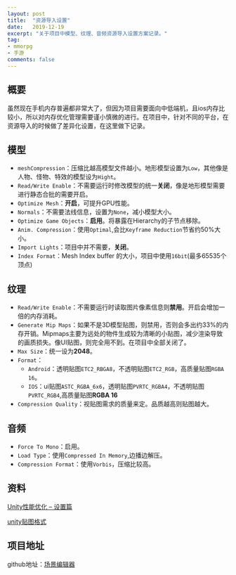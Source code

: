 ```yaml
---
layout: post
title:  "资源导入设置"
date:   2019-12-19
excerpt: "关于项目中模型、纹理、音频资源导入设置方案记录。"
tag:
- mmorpg
- 手游
comments: false
---
```

## 概要

虽然现在手机内存普遍都非常大了，但因为项目需要面向中低端机，且ios内存比较小，所以对内存优化管理需要谨小慎微的进行。在项目中，针对不同的平台，在资源导入的时候做了差异化设置，在这里做下记录。

## 模型

* `meshCompression`：压缩比越高模型文件越小。地形模型设置为`Low`，其他像是人物、怪物、特效的模型设为`Hight`。
* `Read/Write Enable`：不需要运行时修改模型的统一**关闭**，像是地形模型需要进行静态合批的需要开启。
* `Optimize Mesh`：**开启**，可提升GPU性能。
* `Normals`：不需要法线信息，设置为`None`，减小模型大小。
* `Optimize Game Objects`：**启用**。将暴露在Hierarchy的子节点移除。
* `Anim. Compression`：使用`Optimal`,会比`Keyframe Reduction`节省约50%大小。
* `Import Lights`：项目中并不需要，**关闭**。
* `Index Format`：Mesh Index buffer 的大小，项目中使用`16bit`(最多65535个顶点)

## 纹理

* `Read/Write Enable`：不需要运行时读取图片像素信息则**禁用**。开启会增加一倍的内存消耗。
* `Generate Mip Maps`：如果不是3D模型贴图，则禁用，否则会多出约33%的内存开销。Mipmaps主要为远处的物件生成较为清晰的小贴图，减少渲染导致的画质损失。像UI贴图，则完全用不到。在项目中全部关闭了。
* `Max Size`：统一设为**2048**。
* `Format`：
   * `Android`：透明贴图`ETC2_RBGA8`，不透明贴图`ETC2_RGB`，高质量贴图`RGBA 16`。
   * `IOS`：ui贴图`ASTC_RGBA_6x6`，透明贴图`PVRTC_RGBA4`，不透明贴图`PVRTC_RGB4`,高质量贴图**RGBA 16**
* `Compression Quality`：视贴图需求的质量来定。品质越高则贴图越大。

## 音频

* `Force To Mono`：启用。
* `Load Type`：使用`Compressed In Memory`,边播边解压。
* `Compression Format`：使用`Vorbis`，压缩比较高。

## 资料

[Unity性能优化 – 设置篇](https://wuzhiwei.net/unity-settings-optimization/)  

[unity贴图格式](https://blog.csdn.net/studyinroom/article/details/90479419)  

## 项目地址

github地址：[场景编辑器](https://github.com/V1nChy/Game-Scene-Editor)